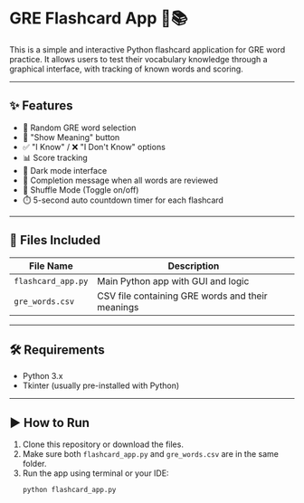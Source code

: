 # GRE Flashcard App 🧠📚

This is a simple and interactive Python flashcard application for GRE word practice. It allows users to test their vocabulary knowledge through a graphical interface, with tracking of known words and scoring.

---

## ✨ Features

- 🔀 Random GRE word selection
- 👀 "Show Meaning" button
- ✅ "I Know" / ❌ "I Don't Know" options
- 📊 Score tracking
- 🌙 Dark mode interface
- 🏁 Completion message when all words are reviewed
- 🔀 Shuffle Mode (Toggle on/off)
- ⏱️ 5-second auto countdown timer for each flashcard


---

## 📁 Files Included

| File Name        | Description                                      |
|------------------|--------------------------------------------------|
| `flashcard_app.py` | Main Python app with GUI and logic              |
| `gre_words.csv`    | CSV file containing GRE words and their meanings |

---

## 🛠 Requirements

- Python 3.x  
- Tkinter (usually pre-installed with Python)

---

## ▶️ How to Run

1. Clone this repository or download the files.
2. Make sure both `flashcard_app.py` and `gre_words.csv` are in the same folder.
3. Run the app using terminal or your IDE:
   ```bash
   python flashcard_app.py
